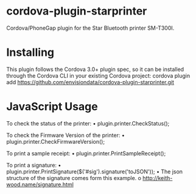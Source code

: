# cordova-plugin-starprinter
Cordova/PhoneGap plugin for the Star Bluetooth printer SM-T300I.


# Installing
This plugin follows the Cordova 3.0+ plugin spec, so it can be installed through the Cordova CLI in your existing Cordova project:
cordova plugin add https://github.com/envisiondata/cordova-plugin-starprinter.git

# JavaScript Usage

To check the status of the printer:
•	plugin.printer.CheckStatus();

To check the Firmware Version of the printer:
•	plugin.printer.CheckFirmwareVersion();

To print a sample receipt:
•	plugin.printer.PrintSampleReceipt();

To print a signature:
•	plugin.printer.PrintSignature($('#sig').signature('toJSON'));
•	The json structure of the signature comes form this example.
  o	http://keith-wood.name/signature.html

